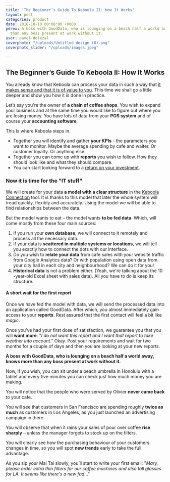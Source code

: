 ```yaml
---
title: 'The Beginner’s Guide To Keboola II: How It Works'
layout: post
categories: product
date: 2018-10-10 00:00:00 +0000
perex: A boss with GoodData, who is lounging on a beach half a world away, knows more
  than any boss present at work without it.
user: pavel-dolezal
coverphoto: "/uploads/Untitled design (8).png"
coverphoto_slider: "/uploads/images.jpeg"

---
```

## The Beginner’s Guide To Keboola II: How It Works

You already know that Keboola can process your data in such a way that [it makes sense and that it is of value to you](http://blog.keboola.com/the-beginners-guide-to-keboola). This time we shall go a little deeper and show you how it is done in practice.

Let’s say you're the owner of **a chain of coffee shops**. You wish to expand your business and at the same time you would like to figure out where you are losing money. You have lots of data from your **POS system** and of course your **accounting software**.

This is where Keboola steps in.

* Together you will identify and gather **your KPIs** - the parameters you want to monitor. Maybe the average spending by cafe and waiter. Or customer loyalty. Or anything else.
* Together you can come up with **reports** you wish to follow. How they should look like and what they should compare.
* You can start looking forward to a [return on your investment](http://blog.keboola.com/the-investment-in-business-intelligence-returned-10-times-in-three-months-says-michal-buzek-the-chief-analyst-of-seznam).

### Now it is time for the "IT stuff"

We will create for your data **a model with a clear structure** in the [Keboola Connection](http://www.keboola.com/connection) tool. It is thanks to this model that later the whole system will tread quickly, flexibly and accurately. Using the model we will be able to find relationships between the data.

But the model wants to eat – the model wants **to be fed data**. Which, will come mostly from these four main sources:

1. If you run your **own database**, we will connect to it remotely and process all the necessary data.
2. If your data is **scattered in multiple systems or locations**, we will tell you exactly how to connect the dots with our interface.
3. Do you wish to **relate your data** from cafe sales with your website traffic from Google Analytics data? Or with population using open data from your city hall in each city and neighbourhood? We can do it for you!
4. **Historical data** is not a problem either. (Yeah, we're talking about the 10 -year-old Excel sheet with sales data). All you have to do is keep its structure.

#### A short wait for the first report

Once we have fed the model with data, we will send the processed data into an application called GoodData. After which, you almost immediately gain access to your **reports**. Rest assured that the first contact will feel a bit like _magic_.

Once you’ve had your first dose of satisfaction, we guarantee you that you will **want more**: "_I do not want this report and I want that report to take weather into account_." Okay. Post your requirements and wait for two months for a couple of days and then you are looking at your new reports.

**A boss with GoodData, who is lounging on a beach half a world away, knows more than any boss present at work without it.**

Now, if you wish, you can sit under a beach umbrella in Honolulu with a tablet and every five minutes you can check just how much money you are making.

You will notice that the people who were served by Olivier **never came back** to your cafe.

You will see that customers in San Francisco are spending roughly **twice as much** as customers in Los Angeles, as you just launched an advertising campaign in there.

You will observe that when it rains your sales of pour over coffee **rise sharply** – unless the manager forgets to stock up on the filters.

You will clearly see how the purchasing behaviour of your customers changes in time, so you will spot **new trends** early to take the full advantage.

As you sip your Mai Tai slowly, you’ll start to write your first email: "_Mary, please order extra thin filters for our coffee machines and also tall glasses for LA. It seems like there's a new fad_..."